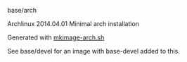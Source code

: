 base/arch

Archlinux 2014.04.01 Minimal arch installation

Generated with [mkimage-arch.sh][1]

See base/devel for an image with base-devel added to this.

  [1]: https://github.com/dotcloud/docker/blob/master/contrib/mkimage-arch.sh
